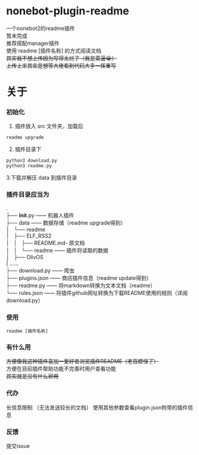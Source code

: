 # nonebot-plugin-readme
一个nonebot2的readme插件  
暂未完成  
推荐搭配manager插件  
使用 readme [插件名称] 的方式阅读文档  
~~其实我不想上传因为写得太烂了（我是菜逼😭）  
上传上来其实是想等大佬看到代码大手一挥重写~~  

# 关于
### 初始化
1. 插件放入 src 文件夹，加载后
```
readme upgrade
```

2. 插件目录下
```
python3 download.py 
python3 readme.py
```
3.下载并解压 data 到插件目录
### 插件目录应当为
.  
├── __init__.py		     —— 机器人插件  
├── data		            —— 数据存储（readme upgrade得到）  
│   └── readme  
│       ├── ELF_RSS2  
│       │   ├── README.md- 原文档  
│       │   └── readme	—— 插件将读取的数据  
│       ├── OlivOS  
|	……  
├── download.py		      —— 爬虫  
├── plugins.json	      —— 商店插件信息（readme update得到）  
├── readme.py		        —— 将markdown转换为文本文档（readme）  
└── rules.json		       —— 将插件github网址转换为下载README使用的规则（详阅download.py） 
### 使用
`readme [插件名称]`

### 有什么用
~~方便像我这种插件喜加一爱好者浏览插件README（老百嫖怪了）~~  
方便在目前插件帮助功能不完善时用户查看功能  
~~其实就是没有什么卵用~~  

### 代办
长信息限制  （无法发送较长的文档）
使用其他参数查看plugin.json附带的插件信息  
### 反馈
提交issue
